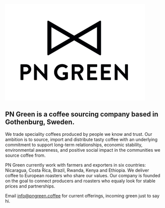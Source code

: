 
![Logo](pngreen.png)


## PN Green is a coffee sourcing company based in Gothenburg, Sweden. 

We trade speciality coffees produced by people we know and trust. Our ambition is to source, import and distribute tasty coffee with an underlying commitment to support long-term relationships, economic stability, environmental awareness, and positive social impact in the communities we source coffee from.

PN Green currently work with farmers and exporters in six countries: 
Nicaragua, Costa Rica, Brazil, Rwanda, Kenya and Ethiopia. We deliver coffee to European roasters who share our values. Our company is founded on the goal to connect producers and roasters who equaly look for stable prices and partnerships. 

Email info@pngreen.coffee for current offerings, incoming green just to say hi. 
